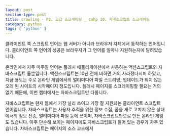 ```yaml
---
layout: post
section-type: post
title: crawling - P2. 고급 스크레이핑 _ cahp 10. 자바스크립트 스크레이핑
category: python
tags: [ 'python' ]
---
```


클라이언트 쪽 스크립트 언어는 웹 서버가 아니라 브라우저 자체에서 동작하는 언어입니다. 클라이언트 쪽 언어의 성공은 브라우저가 그 언어를 얼마나 지원하는지에 달려있습니다.  

온라인에서 자주 마주칠 언어는 플래시 애플리케이션에서 사용하는 액션스크립트와 자바스크립트 둘뿐입니다. 액션스크립트는 10년 전에 비하면 거의 사라졌다시피 하였고, 지금 용도는 주로 온라인 게임에서의 멀티미디어 파일 스트리밍, 업데이트가 되지 않는 오래 된 사이트의 시작페이지 정도입니다. 플래시 페이지를 스크레이핑할 필요는 거의 없기 때문에, 이번 챕터에서는 자바스크립트만 다룹니다.  

자바스크립트는 현재 웹에서 가장 널리 쓰이고 가장 잘 지원되는 클라이언트 스크립트 언어입니다. 자바스크립트는 사용자 추적을 위한 정보 수집, 폼을 새로 고치지 않은 상태에서의 정보 전송, 멀티미디어 파일 등에 쓰이며, 자바스크립트만으로 만든 온라인 게임도 있습니다. 아주 단순해 보이는 페이지에도 자바스크립트가 들어 있는 경우가 자주 있습니다. 자바스크립트는 페이지의 소스 코드에서 <script> 태그 부분에 들어 있습니다.  

```javascript
<script>
  alert("This creates a pop-up using JavaScript");
</script>
```

## 10.1 자바스크립트에 관한 간단한 소개

스크레이핑하는 스크립트에서 무슨 일을 하는지 최소한이라도 이해한다면 아주 큰 도움이 될 겁니다. 따라서 자바스크립트에 익숙해져야 합니다.  

자바스크립트는 약한 타이핑 언어이며 그 문법은 종종 자바나 C++과 비교됩니다. 연산자나 루프, 배열 같은 문법적 요소는 일부 비슷하지만, 약한 타입과 스크립트에서 출발한 성격 때문에 일부 프로그래머들은 자바스크립트를 이해하는게 골치 아플 수 있습니다.  

다음 코드는 재귀적으로 피보나치 수열을 계산한 후 브라우저의 개발자 콘솔에 출력합니다.

```javascript
<script>
function fibonacci(a, b){
  val nextNum = a + b;
  console.log(nextNum+" is in the Fibonacci sequence");
  if(nextNum < 100){
    fibonacci(b, nextNum);
  }
}
fibonacci(1, 1);
</script>
```

모든 변수 앞에 `var`가 있습니다. 이 문법은 PHP의 $ 기호나, 자바와 C++의 int, String, List 등 타입 선언과 비슷합니다. 파이썬은 이렇게 명시적인 변수 선언이 없다는 점에서 독특합니다. 또한 자바스크립트에는 함수를 변수처럼 사용할 수 있다는 대단히 좋은 기능이 좋습니다.

```javascript
<script>
var fibonacci = function() {
  var a = 1;
  var b = 1;
  return function () {
    var temp = b;
    b = a + b;
    a = temp;
    return b;
  }
}
var fibInstance = fibonacci();
console.log(fibInstance()+" is in the Fibonacci sequence");
console.log(fibInstance()+" is in the Fibonacci sequence");
console.log(fibInstance()+" is in the Fibonacci sequence");
</script>
```

이 코드는 언뜻 보기에는 이해가 안되지만, 람다 표현식을 염두해 둔다면 그리 어렵지 않습니다.  
변수 fibonacci 는 함수로 정의됐습니다. 이 함수가 반환하는 값은 함수이며, 반환된 함수는 피보나치 수열에서 점점 커지는 값을 출력합니다. fibonacci 를 호출할 때마다 피보나치 수열을 계산하는 함수를 반환하며, 그 함수를 다시 실행해서 함수에 들어 있는 값을 증가시킵니다.  

언뜻 보기엔 대단히 난해해 보이지만, 피보나치 수열을 계산하는 것 같은 종류의 문제는 대개 이런 패턴을 사용합니다. 함수를 마치 변수처럼 다루는 개념은 사용자의 행동이나 콜백을 처리할 때 대단히 유용하며, 자바스크립트 코드를 읽어야 한다면 이런 프로그래밍 스타일에 익숙해질 필요가 있습니다.

### 10.1.1 널리 쓰이는 자바스크립트 라이브러리

자바스크립트 표준을 이해하는 것도 중요하지만, 라이브러리가 없으면 최신 웹에서 할 수 있는 일은 상당히 제한됩니다. 페이지의 소스 코드를 읽어보면 널리 쓰이는 라이브러리가 하나 이상은 들어 있습니다.  

파이썬을 이용해 자바스크립트를 실행하는건 많은 시간과 프로세스 자원을 소비합니다. 특시 대규모로 실행한다면 더 심할 것입니다.

#### 제이쿼리

제이쿼리(jQuery)는 널리 쓰이는 라이브러리입니다. 제이쿼리를 사용하는 사이트는 코드 어딘가에 다음과 같은 제이쿼리를 불러오는 임포트 문이 있기 때문에 구분하기 쉽습니다.

```HTML
<script src="http://ajax.googleapis.com/ajax/libs/jquery/1.9.1/jquery.min.js"></script>
```

사이트에서 제이쿼리를 사용한다면 반드시 조심해서 스크랩해야 합니다. 제이쿼리는 자바스크립트가 실행된 다음에 동적으로 HTML 콘텐츠를 생성할 수 있기 때문입니다. 이전 챕터들에서 다룬 방법으로 스크랩하면 자바스크립트로 생성한 콘텐츠는 모두 놓치게 됩니다.  

또한, 제이쿼리를 사용하는 페이지에는 애니메이션이나 대화형 콘텐츠, 미디어 파일 등이 들어 있을 확률이 높고 이런 것들은 스크랩을 어렵게 합니다.

#### 구글 애널리틱스

전체 웹사이트의 50% 이상이 [구글 애널리틱스(Google Analytics)](http://bit.ly/2fBflnQ){:target="`_`blank"}를 사용합니다. 구글 애널리틱스는 아마 인터넷에서 가장 널리 쓰이는 자바스크립트 라이브러리인 동시에, 가장 널리 쓰이는 사용자 추적 도구일 겁니다.  

페이지에서 구글 애널리틱스를 사용하는지 여부는 간단히 알 수 있습니다. 구글 애널리틱스를 사용하는 페이지는 소스 코드 마지막에 다음과 비슷한 자바스크립트가 들어 있습니다.

```HTML
<!-- Google Analytics -->
<script type="text/javascript">
var _gaq = _gaq || [];
_gaq.push(['_setAccount', 'UA-4591498-1']);
_gaq.push(['_setDomainName', 'oreilly.com']);
_gaq.push(['_addIgnoredRef', 'oreilly.com']);
_gaq.push(['_setSiteSpeedSampleRate', 50]);
_gaq.push(['_trackPageview']);

(function() { var ga = document.createElement('script'); ga.type =
'text/javascript'; ga.async = true; ga.src = ('https:' ==
document.location.protocol ? 'https://ssl' : 'http://www') +
'.google-analytics.com/ga.js'; var s =
document.getElementsByTagName('script')[0];
s.parentNode.insertBefore(ga, s); })();
</script>
```
> 위 코드는 https://www.oreilly.com/ 에서 가져왔습니다. 해당 코드는 head에 들어 있습니다.

이 스크립트는 페이지에서 페이지로 이동하는 사용자의 움직임을 추적하는 특수한 쿠키를 사용합니다. 챕터 후반에서 셀레니움을 사용해 자바스크립트를 실행하고 쿠키를 처리하는 스크레이퍼를 만들 겠지만, 이런 스크레이퍼에서는 구글 애널리틱스는 문제가 될 수 있습니다.  

사이트에서 구글 애널리틱스나 그와 비슷한 웹 분석 시스템을 사용하고, 그 사이트에서 스크레이퍼가 다녀갔음을 알지 못하게 하고 싶다면 분석에 사용되는 쿠키 또는 모든 쿠키를 비활성화해야 합니다.

#### 구글 지도

구글 지도는 어느 사이트에든 아주 쉽게 지도를 임베드할 수 있는 API를 제공합니다.  

어떤 종류든 위치 데이터를 스크랩할 경우, 구글 지도가 어떻게 작동하는지 이해한다면 위도/경도 좌표, 운이 좋다면 주소까지 수월하게 가져올 수 있습니다. 구글 지도에서 위치를 표시하기 위해 가장 많이 쓰는 방법은 **마커** (핀이라고 부르기도 함)입니다.  

구글 지도에서 마커를 삽입할 때는 다음과 같은 코드를 사용합니다.

```javascript
var marker = new google.maps.Marker({
  position: new google.maps.LatLng(-25.363883,131.044922),
  map: map,
  title: 'Some marker text'
});
```

파이써에서 google.maps.LatLng 사이에 있는 좌표를 모두 추출해 위도/경도 리스트를 만드는건 어렵지 않습니다.  

[구글의 리버스 지오코딩(reverse Geocoding)](https://developers.google.com/maps/documentation/javascript/examples/geocoding-reverse){:target="`_`blank"} API 를 사용하면 이들 좌표 쌍을 저장하고 분석하기 알맞은 형태의 주소로 변환할 수 있습니다.

## 10.2 Ajax와 동적 HTML

### 10.2.1 셀리네움으로 파이썬에서 자바스크립트 실행

## 10.3 리다이렉트 처리
